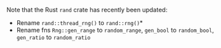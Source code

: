 Note that the Rust `rand` crate has recently been updated:

* Rename `rand::thread_rng()` to `rand::rng()`* 
* Rename fns `Rng::gen_range` to `random_range`, `gen_bool` to `random_bool`, `gen_ratio` to `random_ratio`

